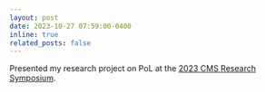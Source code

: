 ```yaml
---
layout: post
date: 2023-10-27 07:59:00-0400
inline: true
related_posts: false
---
```


Presented my research project on PoL at the [2023 CMS Research Symposium](https://www.utsc.utoronto.ca/cms/events/cms-research-symposium-f23).